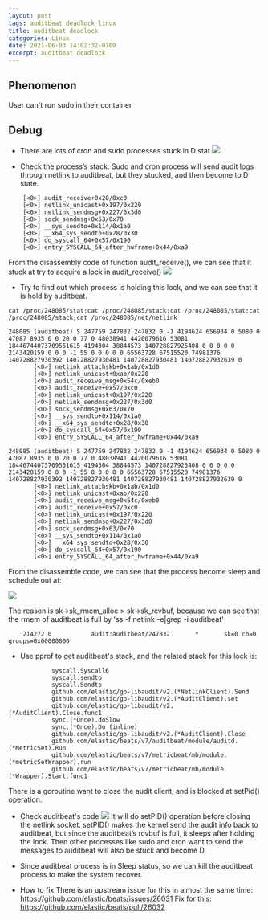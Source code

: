 ```yaml
---
layout: post
tags: auditbeat deadlock linux
title: auditbeat deadlock
categories: Linux
date: 2021-06-03 14:02:32-0700
excerpt: auditbeat deadlock
---
```


## Phenomenon
User can't run sudo in their container

## Debug
* There are lots of cron and sudo processes stuck in D stat
![](/assets/2021-06-03-auditbeat-deadlock-phenomenon.png)

* Check the process’s stack.  Sudo and cron process will send audit logs through netlink to auditbeat, but they stucked, and then become to D state.
```
    [<0>] audit_receive+0x28/0xc0
    [<0>] netlink_unicast+0x197/0x220
    [<0>] netlink_sendmsg+0x227/0x3d0
    [<0>] sock_sendmsg+0x63/0x70
    [<0>] __sys_sendto+0x114/0x1a0
    [<0>] __x64_sys_sendto+0x28/0x30
    [<0>] do_syscall_64+0x57/0x190
    [<0>] entry_SYSCALL_64_after_hwframe+0x44/0xa9

```

From the disassembly code of function audit_receive(), we can see that it stuck at try to acquire a lock in audit_receive()
![](/assets/2021-06-03-auditbeat-deadlock-audit-receive.png)

* Try to find out which process is holding this lock, and we can see that it is hold by auditbeat.

```
cat /proc/248085/stat;cat /proc/248085/stack;cat /proc/248085/stat;cat /proc/248085/stack;cat /proc/248085/net/netlink

248085 (auditbeat) S 247759 247832 247832 0 -1 4194624 656934 0 5080 0 47087 8935 0 0 20 0 77 0 48038941 4420079616 53081 18446744073709551615 4194304 38844573 140728827925408 0 0 0 0 0 2143420159 0 0 0 -1 55 0 0 0 0 0 65563728 67515520 74981376 140728827930392 140728827930481 140728827930481 140728827932639 0
       [<0>] netlink_attachskb+0x1ab/0x1d0
       [<0>] netlink_unicast+0xab/0x220
       [<0>] audit_receive_msg+0x54c/0xeb0
       [<0>] audit_receive+0x57/0xc0
       [<0>] netlink_unicast+0x197/0x220
       [<0>] netlink_sendmsg+0x227/0x3d0
       [<0>] sock_sendmsg+0x63/0x70
       [<0>] __sys_sendto+0x114/0x1a0
       [<0>] __x64_sys_sendto+0x28/0x30
       [<0>] do_syscall_64+0x57/0x190
       [<0>] entry_SYSCALL_64_after_hwframe+0x44/0xa9

248085 (auditbeat) S 247759 247832 247832 0 -1 4194624 656934 0 5080 0 47087 8935 0 0 20 0 77 0 48038941 4420079616 53081 18446744073709551615 4194304 38844573 140728827925408 0 0 0 0 0 2143420159 0 0 0 -1 55 0 0 0 0 0 65563728 67515520 74981376 140728827930392 140728827930481 140728827930481 140728827932639 0
       [<0>] netlink_attachskb+0x1ab/0x1d0
       [<0>] netlink_unicast+0xab/0x220
       [<0>] audit_receive_msg+0x54c/0xeb0
       [<0>] audit_receive+0x57/0xc0
       [<0>] netlink_unicast+0x197/0x220
       [<0>] netlink_sendmsg+0x227/0x3d0
       [<0>] sock_sendmsg+0x63/0x70
       [<0>] __sys_sendto+0x114/0x1a0
       [<0>] __x64_sys_sendto+0x28/0x30
       [<0>] do_syscall_64+0x57/0x190
       [<0>] entry_SYSCALL_64_after_hwframe+0x44/0xa9

```

From the disassemble code, we can see that the process become sleep and schedule out at:

![](/assets/2021-06-03-auditbeat-deadlock-netlink-attachskb.png)

The reason is sk->sk_rmem_alloc > sk->sk_rcvbuf, because we can see that the rmem of auditbeat is full by 'ss -f netlink -e|grep -i auditbeat'

```
    214272 0           audit:auditbeat/247832       *       sk=0 cb=0 groups=0x00000000
```


* Use pprof to get auditbeat's stack, and the related stack for this lock is:

```
            syscall.Syscall6
            syscall.sendto
            syscall.Sendto
            github.com/elastic/go-libaudit/v2.(*NetlinkClient).Send
            github.com/elastic/go-libaudit/v2.(*AuditClient).set
            github.com/elastic/go-libaudit/v2.(*AuditClient).Close.func1
            sync.(*Once).doSlow
            sync.(*Once).Do (inline)
            github.com/elastic/go-libaudit/v2.(*AuditClient).Close
            github.com/elastic/beats/v7/auditbeat/module/auditd.(*MetricSet).Run
            github.com/elastic/beats/v7/metricbeat/mb/module.(*metricSetWrapper).run
            github.com/elastic/beats/v7/metricbeat/mb/module.(*Wrapper).Start.func1
```

There is a goroutine want to close the audit client, and is blocked at setPid() operation.

* Check auditbeat's code
![](/assets/2021-06-03-auditbeat-deadlock-close.png)
It will do setPID() operation before closing the netlink socket.
setPID() makes the kernel send the audit info back to auditbeat, but since the auditbeat’s rcvbuf is full, it sleeps after holding the lock.
Then other processes like sudo and cron want to send the messages to auditbeat will  also be stuck and become D.

* Since auditbeat process is in Sleep status, so we can kill the auditbeat process to make the system recover.

* How to fix
There is an upstream issue for this in almost the same time: https://github.com/elastic/beats/issues/26031
Fix for this:  https://github.com/elastic/beats/pull/26032